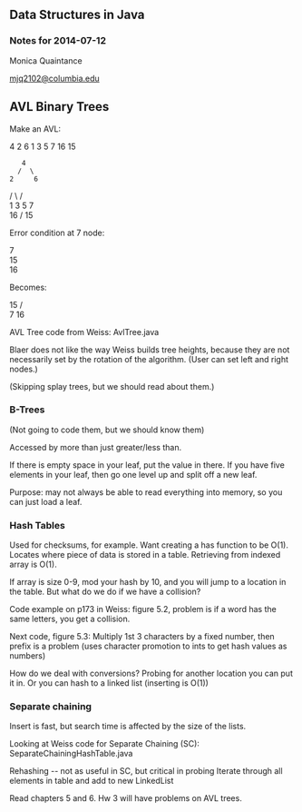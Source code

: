 ## Data Structures in Java
### Notes for 2014-07-12
Monica Quaintance

mjq2102@columbia.edu

## AVL Binary Trees

Make an AVL:

4 2 6 1 3 5 7 16 15

       4
      /  \
    2     6
  /  \    / \
 1    3  5   7
              \
               16
              /
            15

Error condition at 7 node:

7
 \
  15
   \
    16

Becomes:

  15
 /  \
7    16 

AVL Tree code from Weiss: AvlTree.java

Blaer does not like the way Weiss builds tree heights, because they are not 
necessarily set by the rotation of the algorithm. 
(User can set left and right nodes.)

(Skipping splay trees, but we should read about them.)

### B-Trees

(Not going to code them, but we should know them)

Accessed by more than just greater/less than.

If there is empty space in your leaf, put the value in there. If you have five
elements in your leaf, then go one level up and split off a new leaf.

Purpose: may not always be able to read everything into memory, so you can 
just load a leaf.

### Hash Tables

Used for checksums, for example. Want creating a has function to be O(1). 
Locates where piece of data is stored in a table. Retrieving from indexed array
is O(1).

If array is size 0-9, mod your hash by 10, and you will jump to a location
in the table. But what do we do if we have a collision?

Code example on p173 in Weiss: figure 5.2, problem is if a word has the same 
letters, you get a collision.

Next code, figure 5.3: Multiply 1st 3 characters by a fixed number, then prefix
is a problem (uses character promotion to ints to get hash values as numbers)

How do we deal with conversions? Probing for another location you can 
put it in. Or you can hash to a linked list (inserting is O(1))

### Separate chaining

Insert is fast, but search time is affected by the size of the lists.

Looking at Weiss code for Separate Chaining (SC): SeparateChainingHashTable.java

Rehashing -- not as useful in SC, but critical in probing
Iterate through all elements in table and add to new LinkedList

Read chapters 5 and 6. Hw 3 will have problems on AVL trees.



